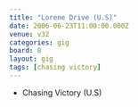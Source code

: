 ```yaml
---
title: "Lorene Drive (U.S)"
date: 2006-06-23T11:00:00.000Z
venue: v32
categories: gig
board: 8
layout: gig
tags: [chasing victory]
---
```

+ Chasing Victory (U.S)